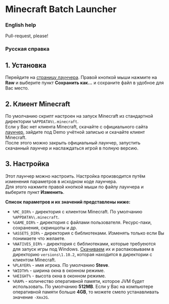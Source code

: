 Minecraft Batch Launcher
========================

### English help ###
Pull-request, please!

### Русская справка ###
## 1. Установка ##
Перейдите на [страницу лаунчера](https://github.com/IIIypuk/minecraft-launcher/blob/master/mc_start.bat). Правой кнопкой мыши нажмите на **Raw** и выберите пункт **Сохранить как...** и сохраните файл в удобное для Вас место.

## 2. Клиент Minecraft ##
По умолчанию скрипт настроен на запуск Minecraft из стандартной директории `%APPDATA%\.minecraft`.  
Если у Вас нет клиента Minecraft, скачайте с официального сайта [лаунчер](https://s3.amazonaws.com/Minecraft.Download/launcher/Minecraft.jar), зайдите под Demo учётной записью и скачайте клиент Minecraft.  
После этого можно закрыть официальный лаунчер, запустить скачанный лаунчер и наслаждаться игрой в полную версию.

## 3. Настройка ##
Этот лаунчер можно настроить. Настройка производится путём изменения параметров в исходном коде лаунчера.  
Для этого нажмите правой кнопкой мыши по файлу лаунчера и выберите пункт **Изменить**.

**Список параметров и их значений представлены ниже:**

+ `%MC_DIR%` - директория с клиентом Minecraft. По умолчанию `%APPDATA%\.minecraft`.
+ `%GAME_DIR%` - директория с файлами пользователя. Ресурс-паки, сохранения, скриншоты и др.
+ `%ASSETS_DIR%` - директория с библиотеками. Изменять только если Вы понимаете что желаете.
+ `%NATIVES_DIR%` - директория с библиотеками, которые требуеются для запуск игры под Windows.
[Скачиваем](https://github.com/IIIypuk/minecraft-launcher/raw/master/natives/1.11.2.zip) их и распаковываем в директорию `versions\1.10.2`, которая находится в директории с клиентом Minecraft.
+ `%PLAYER%` - имя игрока. По умолчанию **Steve**.
+ `%WIDTH%` - ширина окна в оконном режиме.
+ `%HEIGHT%` - высота окна в оконном режиме.
+ `%RAM%` - количество оперативной памяти, которое JVM будет использовать. По умолчанию **512MB**. Если у Вас на компьютере оперативной памяти больше **4GB**, то можете смело устанавливать значение `-Xmx2G`.
